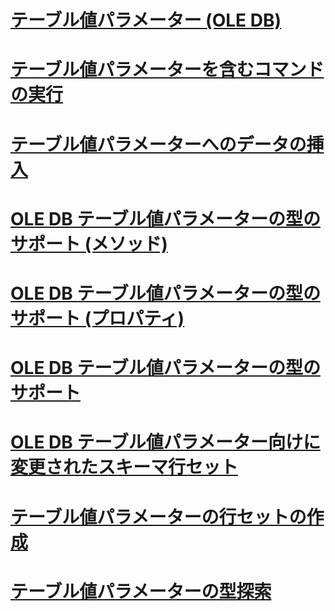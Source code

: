 # [テーブル値パラメーター (OLE DB)](table-valued-parameters-ole-db.md)

# [テーブル値パラメーターを含むコマンドの実行](executing-commands-containing-table-valued-parameters.md)
# [テーブル値パラメーターへのデータの挿入](inserting-data-into-table-valued-parameters.md)
# [OLE DB テーブル値パラメーターの型のサポート (メソッド)](ole-db-table-valued-parameter-type-support-methods.md)
# [OLE DB テーブル値パラメーターの型のサポート (プロパティ)](ole-db-table-valued-parameter-type-support-properties.md)
# [OLE DB テーブル値パラメーターの型のサポート](ole-db-table-valued-parameter-type-support.md)
# [OLE DB テーブル値パラメーター向けに変更されたスキーマ行セット](schema-rowsets-changed-for-ole-db-table-valued-parameters.md)
# [テーブル値パラメーターの行セットの作成](table-valued-parameter-rowset-creation.md)
# [テーブル値パラメーターの型探索](table-valued-parameter-type-discovery.md)
